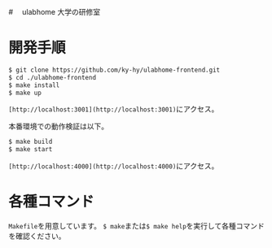 #　 ulabhome
大学の研修室

# 開発手順

```sh
$ git clone https://github.com/ky-hy/ulabhome-frontend.git
$ cd ./ulabhome-frontend
$ make install
$ make up
```

`[http://localhost:3001](http://localhost:3001)`にアクセス。

本番環境での動作検証は以下。

```sh
$ make build
$ make start
```

`[http://localhost:4000](http://localhost:4000)`にアクセス。

# 各種コマンド

`Makefile`を用意しています。
`$ make`または`$ make help`を実行して各種コマンドを確認ください。
